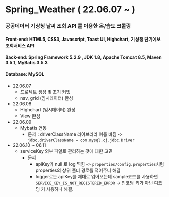 # Spring_Weather ( 22.06.07 ~ )
### 공공데이터 기상청 날씨 조회 API 를 이용한 온/습도 크롤링
#### Front-end: HTML5, CSS3, Javascript, Toast UI, Highchart, 기상청 단기예보 조회서비스 API
#### Back-end: Spring Framework 5.2.9 , JDK 1.8, Apache Tomcat 8.5, Maven 3.5.1, MyBatis 3.5.3
#### Database: MySQL

- 22.06.07 
  - 프로젝트 생성 및 초기 커밋
  - nav, grid (임시데이터) 완성
- 22.06.08 
  - Highchart (임시데이터) 완성
  - View 완성
- 22.06.09
  - Mybatis 연동
    - 문제 : driverClassName 라이브러리 이름 바뀜 -> `jdbc.driverClassName = com.mysql.cj.jdbc.Driver`
- 22.06.10 ~ 06.11
  - serviceKey 외부 파일로 관리하는 것에 대한 고민
    - 문제
      - apiKey가 null 로 log 찍힘 -> `properties/config.properties`처럼 properties의 상위 폴더 경로를 적어주니 해결
      - logger로는 apiKey를 제대로 읽어오는데 sample코드를 사용하면 `SERVICE_KEY_IS_NOT_REGISTERED_ERROR` -> 인코딩 키가 아닌 디코딩 키 사용하니 해결.